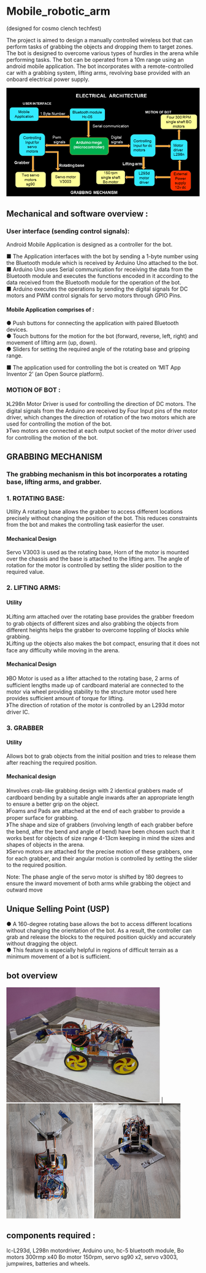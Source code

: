 # Mobile_robotic_arm
(designed for cosmo clench techfest) 

The project is aimed to design a manually controlled wireless bot that can perform tasks
of grabbing the objects and dropping them to target zones. The bot is designed to
overcome various types of hurdles in the arena while performing tasks. The bot can be
operated from a 10m range using an android mobile application. The bot incorporates
with a remote-controlled car with a grabbing system, lifting arms, revolving base
provided with an onboard electrical power supply. 

<img src="pictures/architecture%20image.png">

## Mechanical and software overview : 

### User interface (sending control signals): 

Android Mobile Application is designed as a controller for the bot. 

■ The Application interfaces with the bot by sending a 1-byte number using the Bluetooth module which is received by Arduino Uno attached to the bot.  
■ Arduino Uno uses Serial communication for receiving the data from the Bluetooth module and executes the functions encoded in it according to the data received from the 
Bluetooth module for the operation of the bot.  
■ Arduino executes the operations by sending the digital signals for DC motors and PWM control signals for servo motors through GPIO Pins. 

 #### Mobile Application comprises of :  
● Push buttons for connecting the application with paired Bluetooth devices.  
● Touch buttons for the motion for the bot (forward, reverse, left, right) and movement of
lifting arm (up, down).  
● Sliders for setting the required angle of the rotating base and gripping range. 

■ The application used for controlling the bot is created on ‘MIT App Inventor 2’ (an Open
Source platform).
### MOTION OF BOT : 
》L298n Motor Driver is used for controlling the direction of DC motors.
The digital signals from the Arduino are received by Four Input pins of the motor driver, which
changes the direction of rotation of the two motors which are used for controlling the motion of
the bot.  
》Two motors are connected at each output socket of the motor driver used for controlling the
motion of the bot. 

## GRABBING MECHANISM
### The grabbing mechanism in this bot incorporates a rotating base, lifting arms, and grabber. 
### 1. ROTATING BASE:
Utility
A rotating base allows the grabber to access different locations precisely without changing the position of the bot. This reduces constraints from the bot and makes the controlling task easierfor the user. 

#### Mechanical Design 
Servo V3003 is used as the rotating base, Horn of the motor is mounted over the chassis and the base is attached to the lifting arm. The angle of rotation for the motor is controlled by setting the slider position to the required value. 
### 2. LIFTING ARMS: 

#### Utility 
》Lifting arm attached over the rotating base provides the grabber freedom to grab objects of
different sizes and also grabbing the objects from different heights helps the grabber to
overcome toppling of blocks while grabbing.  
》Lifting up the objects also makes the bot compact, ensuring that it does not face any difficulty
while moving in the arena. 
#### Mechanical Design 
》BO Motor is used as a lifter attached to the rotating base, 2 arms of sufficient lengths made
up of cardboard material are connected to the motor via wheel providing stability to the structure
motor used here provides sufficient amount of torque for lifting.  
》The direction of rotation of the motor is controlled by an L293d motor driver IC. 
### 3. GRABBER 
#### Utility 
Allows bot to grab objects from the initial position and tries to release them after reaching the
required position. 
#### Mechanical design  
》Involves crab-like grabbing design with 2 identical grabbers made of cardboard bending by a
suitable angle inwards after an appropriate length to ensure a better grip on the object.  
》Foams and Pads are attached at the end of each grabber to provide a proper surface for
grabbing.  
》The shape and size of grabbers (involving length of each grabber before the bend, after the
bend and angle of bend) have been chosen such that it works best for objects of size range
4-13cm keeping in mind the sizes and shapes of objects in the arena.  
》Servo motors are attached for the precise motion of these grabbers, one for each grabber,
and their angular motion is controlled by setting the slider to the required position. 

Note: The phase angle of the servo motor is shifted by 180 degrees to ensure the inward
movement of both arms while grabbing the object and outward move  
## Unique Selling Point (USP) 
● A 160-degree rotating base allows the bot to access different locations without changing
the orientation of the bot. As a result, the controller can grab and release the blocks to
the required position quickly and accurately without dragging the object.  
● This feature is especially helpful in regions of difficult terrain as a minimum movement of
a bot is sufficient. 
## bot overview
<img src="pictures/20201110_104553.jpg" width="400"> | <img src="pictures/20201110_104630.jpg" height="300">
<img src="pictures/20201110_104813.jpg" height="300"> 
## components required : 
Ic-L293d, L298n motordriver, Arduino uno, hc-5 bluetooth module, Bo motors 300rmp x40 Bo motor 150rpm, servo sg90 x2, servo v3003, jumpwires, batteries and wheels.
